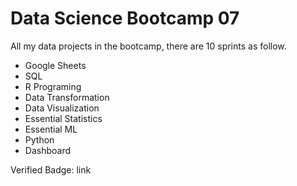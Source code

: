 # Data Science Bootcamp 07

All my data projects in the bootcamp, there are 10 sprints as follow.

- Google Sheets
- SQL
- R Programing
- Data Transformation
- Data Visualization
- Essential Statistics
- Essential ML
- Python
- Dashboard

Verified Badge: link

